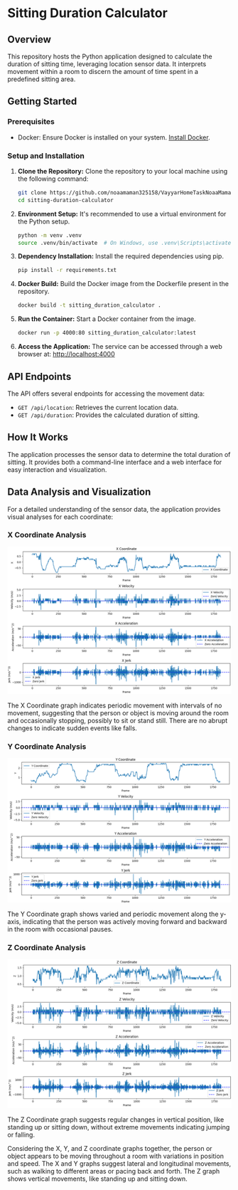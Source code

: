 # Sitting Duration Calculator

## Overview

This repository hosts the Python application designed to calculate the duration of sitting time, leveraging location sensor data. It interprets movement within a room to discern the amount of time spent in a predefined sitting area.

## Getting Started

### Prerequisites

- Docker: Ensure Docker is installed on your system. [Install Docker](https://docs.docker.com/get-docker/).

### Setup and Installation

1. **Clone the Repository:**
   Clone the repository to your local machine using the following command:
    ```bash
    git clone https://github.com/noaamaman325158/VayyarHomeTaskNoaaMaman.git
    cd sitting-duration-calculator
    ```

2. **Environment Setup:**
   It's recommended to use a virtual environment for the Python setup.
    ```bash
    python -m venv .venv
    source .venv/bin/activate  # On Windows, use .venv\Scripts\activate
    ```

3. **Dependency Installation:**
   Install the required dependencies using pip.
    ```bash
    pip install -r requirements.txt
    ```

4. **Docker Build:**
   Build the Docker image from the Dockerfile present in the repository.
    ```bash
    docker build -t sitting_duration_calculator .
    ```

5. **Run the Container:**
   Start a Docker container from the image.
    ```bash
    docker run -p 4000:80 sitting_duration_calculator:latest
    ```

6. **Access the Application:**
   The service can be accessed through a web browser at:
   [http://localhost:4000](http://localhost:4000)

## API Endpoints

The API offers several endpoints for accessing the movement data:

- `GET /api/location`: Retrieves the current location data.
- `GET /api/duration`: Provides the calculated duration of sitting.

## How It Works

The application processes the sensor data to determine the total duration of sitting. It provides both a command-line interface and a web interface for easy interaction and visualization.

## Data Analysis and Visualization

For a detailed understanding of the sensor data, the application provides visual analyses for each coordinate:

### X Coordinate Analysis
![img.png](img.png)

The X Coordinate graph indicates periodic movement with intervals of no movement, suggesting that the person or object is moving around the room and occasionally stopping, possibly to sit or stand still. There are no abrupt changes to indicate sudden events like falls.

### Y Coordinate Analysis
![img_1.png](img_1.png)

The Y Coordinate graph shows varied and periodic movement along the y-axis, indicating that the person was actively moving forward and backward in the room with occasional pauses.

### Z Coordinate Analysis
![img_2.png](img_2.png)

The Z Coordinate graph suggests regular changes in vertical position, like standing up or sitting down, without extreme movements indicating jumping or falling.

Considering the X, Y, and Z coordinate graphs together, the person or object appears to be moving throughout a room with variations in position and speed. The X and Y graphs suggest lateral and longitudinal movements, such as walking to different areas or pacing back and forth. The Z graph shows vertical movements, like standing up and sitting down.
